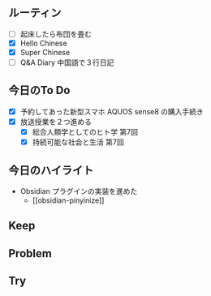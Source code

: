 ## ルーティン
- [ ] 起床したら布団を畳む
- [x] Hello Chinese
- [x] Super Chinese
- [ ] Q&A Diary 中国語で３行日記
## 今日のTo Do
- [x] 予約してあった新型スマホ AQUOS sense8 の購入手続き
- [x] 放送授業を２つ進める
	- [x] 総合人類学としてのヒト学 第7回
	- [x] 持続可能な社会と生活 第7回
## 今日のハイライト
- Obsidian プラグインの実装を進めた
	- [[obsidian-pinyinize]]
## Keep
## Problem
## Try
